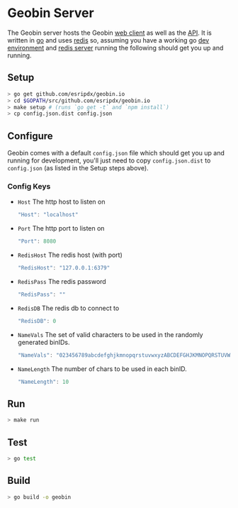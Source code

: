 # Geobin Server

The Geobin server hosts the Geobin [web client] as well as the [API]. It is written in [go] and uses [redis] so, assuming you have a working go [dev environment] and [redis server] running the following should get you up and running.

## Setup

```bash
> go get github.com/esripdx/geobin.io
> cd $GOPATH/src/github.com/esripdx/geobin.io
> make setup # (runs `go get -t` and `npm install`)
> cp config.json.dist config.json
```

## Configure

Geobin comes with a default `config.json` file which should get you up and running for development, you'll just need to copy `config.json.dist` to `config.json` (as listed in the Setup steps above).

### Config Keys

* `Host` The http host to listen on

  ```javascript
  "Host": "localhost"
  ```

* `Port` The http port to listen on

  ```javascript
  "Port": 8080
  ```

* `RedisHost` The redis host (with port)

  ```javascript
  "RedisHost": "127.0.0.1:6379"
  ```

* `RedisPass` The redis password

  ```javascript
  "RedisPass": ""
  ```

* `RedisDB` The redis db to connect to

  ```javascript
  "RedisDB": 0
  ```

* `NameVals` The set of valid characters to be used in the randomly generated binIDs.

  ```javascript
  "NameVals": "023456789abcdefghjkmnopqrstuvwxyzABCDEFGHJKMNOPQRSTUVWXYZ"
  ```

* `NameLength` The number of chars to be used in each binID.

  ```javascript
  "NameLength": 10
  ```

## Run

```bash
> make run
```

## Test

```bash
> go test
```

## Build

```bash
> go build -o geobin
```

[go]: http://golang.org
[dev environment]: http://golang.org/doc/install
[redis]: http://redis.io
[redis server]: http://redis.io/download
[web client]: client.md
[API]: api.md
